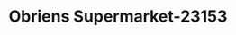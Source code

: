 ---
f_zip-code: 48229
f_state-code: MI
title: Obriens Supermarket-23153
f_phone: 313-382-2224
f_city-only: Ecorse
f_address: 185 Southfield Rd Ecorse
f_location-unique-id: '23153'
slug: obriens-supermarket-23153
updated-on: '2024-05-30T13:46:58.046Z'
created-on: '2024-05-30T13:36:59.803Z'
published-on: '2024-05-30T13:54:32.469Z'
f_city-state: cms/city/ecorse-mi.md
f_company: cms/company/obriens-supermarket.md
f_state: cms/state/michigan.md
layout: '[payday-loan].html'
tags: payday-loan
---